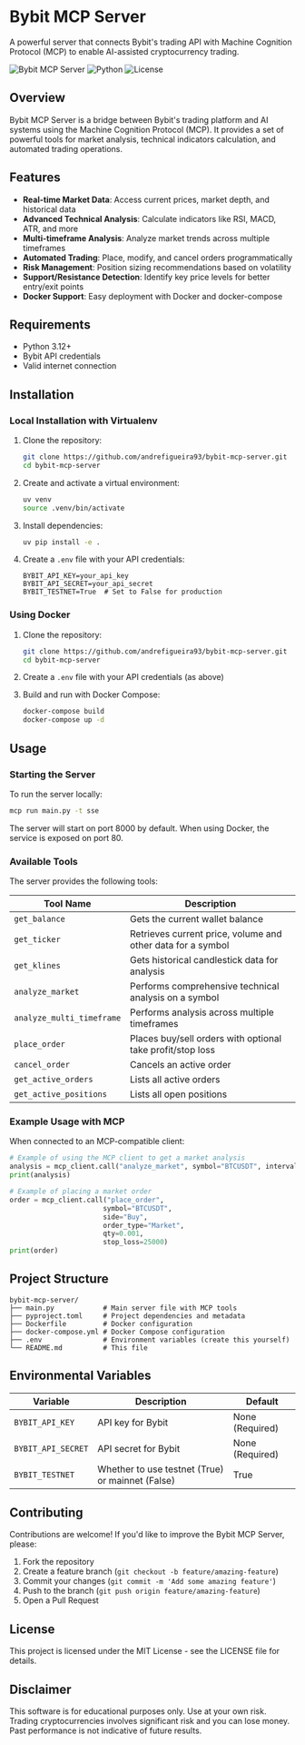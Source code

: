 # Bybit MCP Server

A powerful server that connects Bybit's trading API with Machine Cognition Protocol (MCP) to enable AI-assisted cryptocurrency trading.

![Bybit MCP Server](https://img.shields.io/badge/Bybit-MCP%20Server-blue)
![Python](https://img.shields.io/badge/Python-3.12-brightgreen
)
![License](https://img.shields.io/badge/License-MIT-yellow)

## Overview

Bybit MCP Server is a bridge between Bybit's trading platform and AI systems using the Machine Cognition Protocol (MCP). It provides a set of powerful tools for market analysis, technical indicators calculation, and automated trading operations.

## Features

- **Real-time Market Data**: Access current prices, market depth, and historical data
- **Advanced Technical Analysis**: Calculate indicators like RSI, MACD, ATR, and more
- **Multi-timeframe Analysis**: Analyze market trends across multiple timeframes
- **Automated Trading**: Place, modify, and cancel orders programmatically
- **Risk Management**: Position sizing recommendations based on volatility
- **Support/Resistance Detection**: Identify key price levels for better entry/exit points
- **Docker Support**: Easy deployment with Docker and docker-compose

## Requirements

- Python 3.12+
- Bybit API credentials
- Valid internet connection

## Installation

### Local Installation with Virtualenv

1. Clone the repository:

   ```bash
   git clone https://github.com/andrefigueira93/bybit-mcp-server.git
   cd bybit-mcp-server
   ```

2. Create and activate a virtual environment:

   ```bash
   uv venv
   source .venv/bin/activate
   ```

3. Install dependencies:

   ```bash
   uv pip install -e .
   ```

4. Create a `.env` file with your API credentials:
   ```
   BYBIT_API_KEY=your_api_key
   BYBIT_API_SECRET=your_api_secret
   BYBIT_TESTNET=True  # Set to False for production
   ```

### Using Docker

1. Clone the repository:

   ```bash
   git clone https://github.com/andrefigueira93/bybit-mcp-server.git
   cd bybit-mcp-server
   ```

2. Create a `.env` file with your API credentials (as above)

3. Build and run with Docker Compose:
   ```bash
   docker-compose build
   docker-compose up -d
   ```

## Usage

### Starting the Server

To run the server locally:

```bash
mcp run main.py -t sse
```

The server will start on port 8000 by default. When using Docker, the service is exposed on port 80.

### Available Tools

The server provides the following tools:

| Tool Name                 | Description                                                 |
| ------------------------- | ----------------------------------------------------------- |
| `get_balance`             | Gets the current wallet balance                             |
| `get_ticker`              | Retrieves current price, volume and other data for a symbol |
| `get_klines`              | Gets historical candlestick data for analysis               |
| `analyze_market`          | Performs comprehensive technical analysis on a symbol       |
| `analyze_multi_timeframe` | Performs analysis across multiple timeframes                |
| `place_order`             | Places buy/sell orders with optional take profit/stop loss  |
| `cancel_order`            | Cancels an active order                                     |
| `get_active_orders`       | Lists all active orders                                     |
| `get_active_positions`    | Lists all open positions                                    |

### Example Usage with MCP

When connected to an MCP-compatible client:

```python
# Example of using the MCP client to get a market analysis
analysis = mcp_client.call("analyze_market", symbol="BTCUSDT", intervalo="60")
print(analysis)

# Example of placing a market order
order = mcp_client.call("place_order",
                       symbol="BTCUSDT",
                       side="Buy",
                       order_type="Market",
                       qty=0.001,
                       stop_loss=25000)
print(order)
```

## Project Structure

```
bybit-mcp-server/
├── main.py            # Main server file with MCP tools
├── pyproject.toml     # Project dependencies and metadata
├── Dockerfile         # Docker configuration
├── docker-compose.yml # Docker Compose configuration
├── .env               # Environment variables (create this yourself)
└── README.md          # This file
```

## Environmental Variables

| Variable           | Description                                      | Default         |
| ------------------ | ------------------------------------------------ | --------------- |
| `BYBIT_API_KEY`    | API key for Bybit                                | None (Required) |
| `BYBIT_API_SECRET` | API secret for Bybit                             | None (Required) |
| `BYBIT_TESTNET`    | Whether to use testnet (True) or mainnet (False) | True            |

## Contributing

Contributions are welcome! If you'd like to improve the Bybit MCP Server, please:

1. Fork the repository
2. Create a feature branch (`git checkout -b feature/amazing-feature`)
3. Commit your changes (`git commit -m 'Add some amazing feature'`)
4. Push to the branch (`git push origin feature/amazing-feature`)
5. Open a Pull Request

## License

This project is licensed under the MIT License - see the LICENSE file for details.

## Disclaimer

This software is for educational purposes only. Use at your own risk. Trading cryptocurrencies involves significant risk and you can lose money. Past performance is not indicative of future results.
